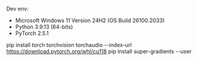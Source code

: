 Dev env: 
* Microsoft Windows 11 Version 24H2 (OS Build 26100.2033)
* Python 3.9.13 (64-bits)
* PyTorch 2.5.1

pip install torch torchvision torchaudio --index-url https://download.pytorch.org/whl/cu118
pip install super-gradients --user